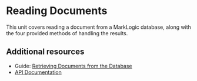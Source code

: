 # Reading Documents

This unit covers reading a document from a MarkLogic database, along with the
four provided methods of handling the results.

## Additional resources

- Guide: [Retrieving Documents from the Database](http://docs.marklogic.com/guide/rest-dev/documents#id_80116)
- [API Documentation](http://docs.marklogic.com/REST/GET/v1/documents)
